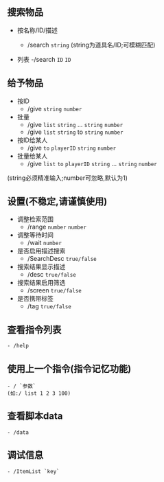 ## 搜索物品
- 按名称/ID/描述
    - /search `string`
     (string为道具名/ID;可模糊匹配)

- 列表
    -/search `ID` `ID`

## 给予物品
- 按ID
    - /give `string` `number`
- 批量
    - /give `list` `string` ... `string` `number`
    - /give `list` `string` to `string` `number`
- 按ID给某人
    - /give `to` `playerID` `string` `number`
- 批量给某人
    - /give `list` `to` `playerID` `string` ... `string` `number`
    
(string必须精准输入;number可忽略,默认为1)

## 设置(不稳定,请谨慎使用)
- 调整检索范围
    - /range `number` `number`
- 调整等待时间
    - /wait `number`
- 是否启用描述搜索
    - /SearchDesc `true/false`
- 搜索结果显示描述
    - /desc `true/false`
- 搜索结果启用筛选
    - /screen `true/false`
- 是否携带标签
    - /tag `true/false`

## 查看指令列表
    - /help

## 使用上一个指令(指令记忆功能)
    - / `参数`
    (如:/ list 1 2 3 100)

## 查看脚本data
    - /data

## 调试信息
    - /ItemList `key`
    
